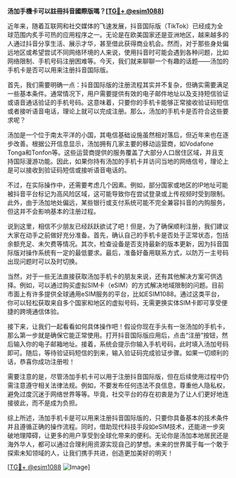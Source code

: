 **汤加手機卡可以註冊抖音國際版嗎？[[TG💪+ @esim1088](https://t.me/s/esim1088)]**

近年来，随着互联网和社交媒体的飞速发展，抖音国际版（TikTok）已经成为全球范围内炙手可热的应用程序之一。无论是在欧美国家还是亚洲地区，越来越多的人通过抖音分享生活、展示才华，甚至借此获得商业机会。然而，对于那些身处偏远地区或希望尝试不同网络环境的人来说，使用抖音时可能会遇到各种问题，比如网络限制、手机号码注册困难等。今天，我们就来聊聊一个有趣的话题——汤加的手机卡是否可以用来注册抖音国际版。

首先，我们需要明确一点：抖音国际版的注册流程其实并不复杂，但确实需要满足一些基本条件。通常情况下，用户需要提供有效的电子邮件地址以及支持短信验证或语音通话验证的手机号码。这意味着，只要你的手机卡能够正常接收验证码短信或者接听语音电话，理论上就可以完成注册。那么，汤加的手机卡是否符合这些要求呢？

汤加是一个位于南太平洋的小国，其电信基础设施虽然相对落后，但近年来也在逐步改善。根据公开信息显示，汤加拥有几家主要的移动运营商，如Vodafone Tonga和Tonfon等。这些运营商提供的服务覆盖了大部分人口居住区域，并且支持国际漫游功能。因此，如果你持有汤加的手机卡并访问当地的网络信号，理论上是可以接收到验证码短信或接听语音电话的。

不过，在实际操作中，还需要考虑几个因素。例如，部分国家或地区的IP地址可能被抖音平台标记为高风险区域，这可能导致你在尝试登录或上传视频时受到限制。此外，由于汤加地处偏远，某些银行或支付系统可能不完全兼容抖音的内购服务，但这并不会影响基本的注册过程。

说到这里，相信不少朋友已经跃跃欲试了吧！但是，为了确保顺利注册，我们建议大家在动手之前做好充分准备。首先，确认自己的手机卡是否处于正常状态，包括余额充足、未欠费等情况。其次，检查设备是否支持最新的版本更新，因为抖音国际版对操作系统有一定的最低要求。最后，准备好备用联系方式，以防万一主号码出现问题时可以及时切换。

当然，对于一些无法直接获取汤加手机卡的朋友来说，还有其他解决方案可供选择。例如，可以通过购买虚拟SIM卡（eSIM）的方式解决地域限制的问题。目前市面上有许多提供全球通用eSIM服务的平台，比如ESIM1088。通过这类平台，你可以轻松获取来自多个国家和地区的虚拟号码，无需更换实体SIM卡即可享受便捷的跨境通信体验。

接下来，让我们一起看看如何具体操作吧！假设你现在手头有一张汤加的手机卡，那么第一步就是确保它能正常使用。打开抖音国际版应用后，点击“注册”按钮，然后输入你的电子邮箱地址。接着，系统会提示你输入手机号码，此时填入汤加号码即可。随后，等待验证码短信的到来，输入验证码完成验证步骤。如果一切顺利的话，恭喜你成功注册啦！

需要注意的是，尽管汤加手机卡可以用于注册抖音国际版，但在后续使用过程中仍需注意遵守相关法律法规。例如，不要发布任何违法不良信息，尊重他人隐私权，避免过度沉迷于网络世界等等。毕竟，社交平台的存在初衷是为了让人们更好地连接彼此，而不是成为负担。

综上所述，汤加手机卡是可以用来注册抖音国际版的，只要你具备基本的技术条件并且遵循正确的操作流程。同时，借助现代科技手段如eSIM技术，还能进一步突破地理障碍，让更多的用户享受到全球化带来的便利。无论你是汤加本地居民还是海外华人，都可以通过合理利用资源实现自己的梦想。未来的世界属于每一个敢于探索未知领域的人，让我们携手共进，创造更加美好的明天！

[[TG💪+ @esim1088](https://t.me/s/esim1088) ![Image](https://i.postimg.cc/4NQfJmqS/Snipaste-2025-05-13-00-14-12.png)]